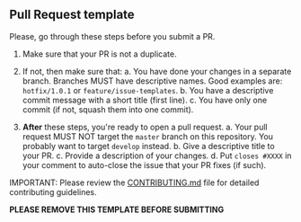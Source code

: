 ## Pull Request template

Please, go through these steps before you submit a PR.

1. Make sure that your PR is not a duplicate.

2. If not, then make sure that:
   a. You have done your changes in a separate branch. Branches MUST have descriptive names. Good examples are: `hotfix/1.0.1` or `feature/issue-templates`.
   b. You have a descriptive commit message with a short title (first line).
   c. You have only one commit (if not, squash them into one commit).

3. **After** these steps, you're ready to open a pull request.
   a. Your pull request MUST NOT target the `master` branch on this repository. You probably want to target `develop` instead.
   b. Give a descriptive title to your PR.
   c. Provide a description of your changes.
   d. Put `closes #XXXX` in your comment to auto-close the issue that your PR fixes (if such).

IMPORTANT: Please review the [CONTRIBUTING.md](./CONTRIBUTING.md) file for detailed contributing guidelines.

**PLEASE REMOVE THIS TEMPLATE BEFORE SUBMITTING**

